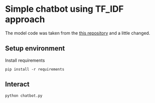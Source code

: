 # Simple chatbot using TF_IDF approach
The model code was taken from the [this repository](https://github.com/parulnith/Building-a-Simple-Chatbot-in-Python-using-NLTK) and a little changed.


## Setup environment

Install requirements
```
pip install -r requirements
```

## Interact
```
python chatbot.py
```